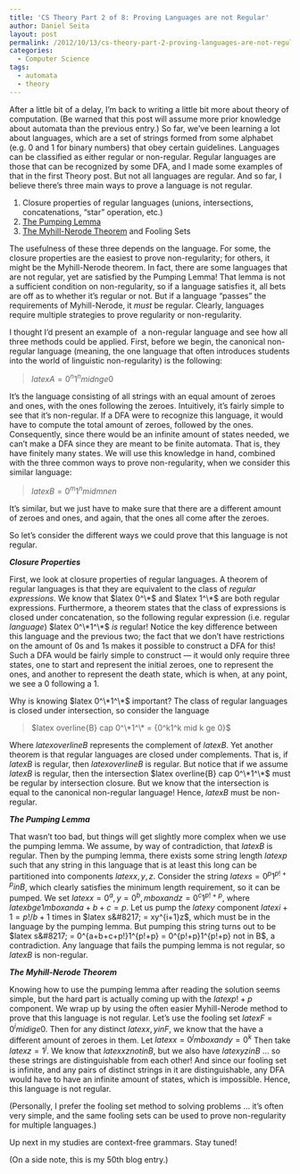 ```yaml
---
title: 'CS Theory Part 2 of 8: Proving Languages are not Regular'
author: Daniel Seita
layout: post
permalink: /2012/10/13/cs-theory-part-2-proving-languages-are-not-regular/
categories:
  - Computer Science
tags:
  - automata
  - theory
---
```

After a little bit of a delay, I&#8217;m back to writing a little bit more about theory of computation. (Be warned that this post will assume more prior knowledge about automata than the previous entry.) So far, we&#8217;ve been learning a lot about languages, which are a set of strings formed from some alphabet (e.g. 0 and 1 for binary numbers) that obey certain guidelines. Languages can be classified as either regular or non-regular. Regular languages are those that can be recognized by some DFA, and I made some examples of that in the first Theory post. But not all languages are regular. And so far, I believe there&#8217;s three main ways to prove a language is not regular.

  1. Closure properties of regular languages (unions, intersections, concatenations, &#8220;star&#8221; operation, etc.)
  2. [The Pumping Lemma][1]
  3. [The Myhill-Nerode Theorem][2] and Fooling Sets

<!--more-->

The usefulness of these three depends on the language. For some, the closure properties are the easiest to prove non-regularity; for others, it might be the Myhill-Nerode theorem. In fact, there are some languages that are not regular, yet are satisfied by the Pumping Lemma! That lemma is not a sufficient condition on non-regularity, so if a language satisfies it, all bets are off as to whether it&#8217;s regular or not. But if a language &#8220;passes&#8221; the requirements of Myhill-Nerode, it *must* be regular. Clearly, languages require multiple strategies to prove regularity or non-regularity.

I thought I&#8217;d present an example of  a non-regular language and see how all three methods could be applied. First, before we begin, the canonical non-regular language (meaning, the one language that often introduces students into the world of linguistic non-regularity) is the following:

> $latex A = {0^n1^n mid n ge 0}$

It&#8217;s the language consisting of all strings with an equal amount of zeroes and ones, with the ones following the zeroes. Intuitively, it&#8217;s fairly simple to see that it&#8217;s non-regular. If a DFA were to recognize this language, it would have to compute the total amount of zeroes, followed by the ones. Consequently, since there would be an infinite amount of states needed, we can&#8217;t make a DFA since they are meant to be finite automata. That is, they have finitely many states. We will use this knowledge in hand, combined with the three common ways to prove non-regularity, when we consider this similar language:

> $latex B = {0^m1^n mid m ne n}$

It&#8217;s similar, but we just have to make sure that there are a different amount of zeroes and ones, and again, that the ones all come after the zeroes.

So let&#8217;s consider the different ways we could prove that this language is not regular.

***Closure Properties***

First, we look at closure properties of regular languages. A theorem of regular languages is that they are equivalent to the class of *regular expressions*. We know that $latex 0^\*$ and $latex 1^\*$ are both regular expressions. Furthermore, a theorem states that the class of expressions is closed under concatenation, so the following regular expression (i.e. regular *language*) $latex 0^\*1^\*$ *is* regular! Notice the key difference between this language and the previous two; the fact that we don&#8217;t have restrictions on the amount of 0s and 1s makes it possible to construct a DFA for this! Such a DFA would be fairly simple to construct &#8212; it would only require three states, one to start and represent the initial zeroes, one to represent the ones, and another to represent the death state, which is when, at any point, we see a 0 following a 1.

Why is knowing $latex 0^\*1^\*$ important? The class of regular languages is closed under intersection, so consider the language

> $latex overline{B} cap 0^\*1^\* = {0^k1^k mid k ge 0}$

Where $latex overline{B}$ represents the complement of $latex B$. Yet another theorem is that regular languages are closed under complements. That is, if $latex B$ is regular, then $latex overline{B}$ is regular. But notice that if we assume $latex B$ is regular, then the intersection $latex overline{B} cap 0^\*1^\*$ must be regular by intersection closure. But we know that the intersection is equal to the canonical non-regular language! Hence, $latex B$ must be non-regular.

***The Pumping Lemma***

That wasn&#8217;t too bad, but things will get slightly more complex when we use the pumping lemma. We assume, by way of contradiction, that $latex B$ is regular. Then by the pumping lemma, there exists some string length $latex p$ such that any string in this language that is at least this long can be partitioned into components $latex x, y, z$. Consider the string $latex s = 0^p1^{p! + p} in B$, which clearly satisfies the minimum length requirement, so it can be pumped. We set $latex x = 0^a, y = 0^b, mbox{ and } z = 0^{c}1^{p!+p}$, where $latex b ge 1 mbox{ and } a+b+c = p$. Let us pump the $latex y$ component $latex i +1 = p!/b + 1$ times in $latex s&#8217; = xy^{i+1}z$, which must be in the language by the pumping lemma. But pumping this string turns out to be $latex s&#8217; = 0^{a+b+c+p!}1^{p!+p} = 0^{p!+p}1^{p!+p} not in B$, a contradiction. Any language that fails the pumping lemma is not regular, so $latex B$ is non-regular.

***The Myhill-Nerode Theorem***

Knowing how to use the pumping lemma after reading the solution seems simple, but the hard part is actually coming up with the $latex p! + p$ component. We wrap up by using the often easier Myhill-Nerode method to prove that this language is not regular. Let&#8217;s use the fooling set $latex F = {0^i mid i ge 0}$. Then for any distinct $latex x, y in F$, we know that the have a different amount of zeroes in them. Let $latex x = 0^j mbox{ and } y = 0^k$ Then take $latex z = 1^j$. We know that $latex xz not in B$, but we also have $latex yz in B$ &#8230; so these strings are distinguishable from each other! And since our fooling set is infinite, and any pairs of distinct strings in it are distinguishable, any DFA would have to have an infinite amount of states, which is impossible. Hence, this language is not regular.

(Personally, I prefer the fooling set method to solving problems &#8230; it&#8217;s often very simple, and the same fooling sets can be used to prove non-regularity for multiple languages.)

Up next in my studies are context-free grammars. Stay tuned!

(On a side note, this is my 50th blog entry.)

 [1]: http://en.wikipedia.org/wiki/Pumping_lemma_for_regular_languages
 [2]: http://en.wikipedia.org/wiki/Myhill-Nerode_theorem